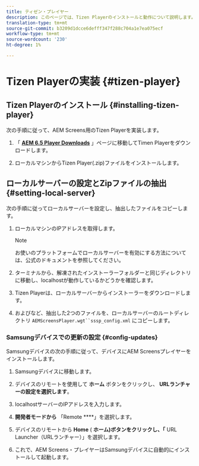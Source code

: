 ```yaml
---
title: ティゼン・プレイヤー
description: このページでは、Tizen Playerのインストールと動作について説明します。
translation-type: tm+mt
source-git-commit: b3209d1dcce6defff347f288c704a1e7ea075ecf
workflow-type: tm+mt
source-wordcount: '230'
ht-degree: 1%

---
```



# Tizen Playerの実装 {#tizen-player}

## Tizen Playerのインストール {#installing-tizen-player}

次の手順に従って、AEM Screens用のTizen Playerを実装します。

1. 「 [**AEM 6.5 Player Downloads**](https://download.macromedia.com/screens/) 」ページに移動してTimen Playerをダウンロードします。

1. ローカルマシンからTizen Player(.zip)ファイルをインストールします。

## ローカルサーバーの設定とZipファイルの抽出 {#setting-local-server}

次の手順に従ってローカルサーバーを設定し、抽出したファイルをコピーします。

1. ローカルマシンのIPアドレスを取得します。
   >[!NOTE]
   >お使いのプラットフォームでローカルサーバーを有効にする方法については、公式のドキュメントを参照してください。

1. ターミナルから、解凍されたインストーラーフォルダーと同じディレクトリに移動し、localhostが動作しているかどうかを確認します。

1. Tizen Playerは、ローカルサーバーからインストーラーをダウンロードします。

1. およびなど、抽出した2つのファイルを、ローカルサーバーのルートディレクトリ `AEMScreensPlayer.wgt``sssp_config.xml` にコピーします。

### Samsungデバイスでの更新の設定 {#config-updates}

Samsungデバイスの次の手順に従って、デバイスにAEM Screensプレイヤーをインストールします。

1. Samsungデバイスに移動します。

1. デバイスのリモートを使用して **ホーム** ボタンをクリックし、 **URLランチャーの設定を選択します**。

1. localhostサーバーのIPアドレスを入力します。

1. **開発者モードから** 「Remote ****」を選択します。

1. デバイスのリモートから **Home** ( **ホーム)ボタンをクリックし、「** URL Launcher（URLランチャー）」を選択します。

1. これで、AEM Screens・プレイヤーはSamsungデバイスに自動的にインストールして起動します。



